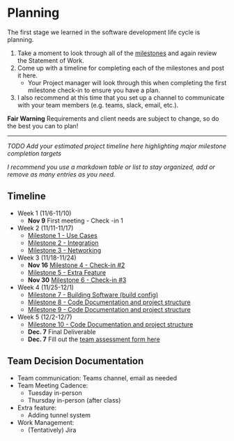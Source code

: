 # Planning

The first stage we learned in the software development life cycle is planning. 

1. Take a moment to look through all of the [milestones](./../) and again review the Statement of Work. 
2. Come up with a timeline for completing each of the milestones and post it here.
	- Your Project manager will look through this when completing the first milestone check-in to ensure you have a plan.
3. I also recommend at this time that you set up a channel to communicate with your team members (e.g. teams, slack, email, etc.).

**Fair Warning** Requirements and client needs are subject to change, so do the best you can to plan!

<hr>

*TODO Add your estimated project timeline here highlighting major milestone completion targets*

*I recommend you use a markdown table or list to stay organized, add or remove as many entries as you need.*


## Timeline

- Week 1 (11/6-11/10)
	* **Nov 9** First meeting - Check -in 1
- Week 2 (11/11-11/17)
	* [Milestone 1 - Use Cases](./1/README.md)
	* [Milestone 2 - Integration](./2/README.md)
	* [Milestone 3 - Networking](./3/README.md)
- Week 3 (11/18-11/24)
	* **Nov 16** [Milestone 4 - Check-in #2](./4/README.md)
	* [Milestone 5 - Extra Feature](./5/README.md)
	* **Nov 30** [Milestone 6 - Check-in #3](./6/README.md)
- Week 4 (11/25-12/1)
	* [Milestone 7 - Building Software (build config)](./7/README.md)
	* [Milestone 8 - Code Documentation and project structure](./8/README.md)
 	* [Milestone 9 - Code Documentation and project structure](./9/README.md)
- Week 5 (12/2-12/7)
	* [Milestone 10 - Code Documentation and project structure](./10/README.md)
	* **Dec. 7** Final Deliverable 
	* **Dec. 7** Fill out the [team assessment form here](https://forms.gle/oULiS6RRnQy82FCSA)


## Team Decision Documentation
* Team communication: Teams channel, email as needed
* Team Meeting Cadence:
	* Tuesday in-person
	* Thursday in-person (after class)
 * Extra feature:
	* Adding tunnel system
 * Work Management:
 	* (Tentatively) Jira
